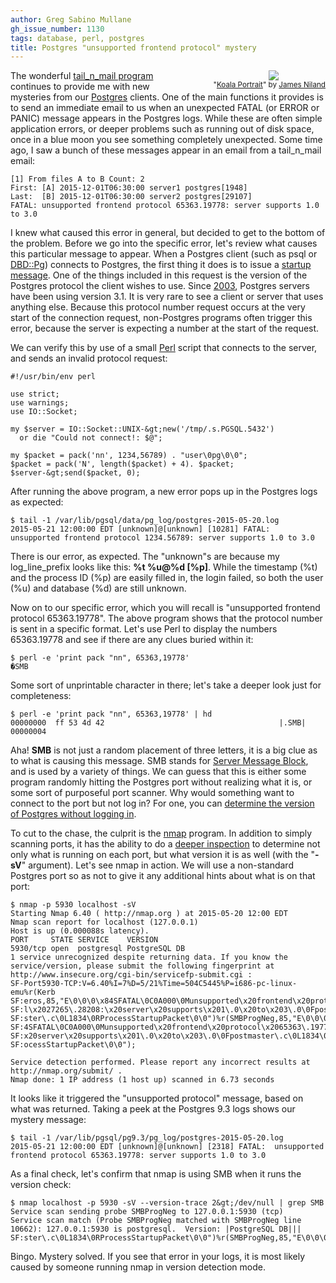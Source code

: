 ```yaml
---
author: Greg Sabino Mullane
gh_issue_number: 1130
tags: database, perl, postgres
title: Postgres "unsupported frontend protocol" mystery
---
```




<div class="separator" style="clear: both; float: right; text-align: center; padding-left: 4em;"><a href="/blog/2015/05/28/postgres-unsupported-frontend-protocol/image-0-big.png" imageanchor="1" style="clear: right; margin-bottom: 1em; margin-left: 1em;"><img border="0" src="/blog/2015/05/28/postgres-unsupported-frontend-protocol/image-0.png"/></a><br/><small>"<a href="https://flic.kr/p/bWd997">Koala Portrait</a>" by <a href="https://www.flickr.com/photos/bareego/">James Niland</a></small></div>

The wonderful [tail_n_mail program](https://bucardo.org/wiki/Tail_n_mail) continues to provide me with new mysteries from our [Postgres](http://www.postgresql.org/) clients. One of the main functions it provides is to send an immediate email to us when an unexpected FATAL (or ERROR or PANIC) message appears in the Postgres logs. While these are often simple application errors, or deeper problems such as running out of disk space, once in a blue moon you see something completely unexpected. Some time  ago, I saw a bunch of these messages appear in an email from a tail_n_mail email:

```
[1] From files A to B Count: 2
First: [A] 2015-12-01T06:30:00 server1 postgres[1948]
Last:  [B] 2015-12-01T06:30:00 server2 postgres[29107]
FATAL: unsupported frontend protocol 65363.19778: server supports 1.0 to 3.0
```

I knew what caused this error in general, but decided to get to the bottom of the 
problem. Before we go into the specific error, let's review what causes this 
particular message to appear. When a Postgres client (such as psql or [DBD::Pg](https://metacpan.org/pod/DBD::Pg)) 
connects to Postgres, the first thing it does is to issue a [startup message](http://www.postgresql.org/docs/current/static/protocol-flow.html). 
One of the things included in this request is the 
version of the Postgres protocol the client wishes to use. Since 
[2003](https://bucardo.org/postgres_all_versions.html#version_7.4), 
Postgres servers have been using version 3.1. It is very rare to see a client 
or server that uses anything else. Because this protocol number request occurs 
at the very start of the connection request, non-Postgres programs often 
trigger this error, because the server is expecting a number at the start of 
the request.

We can verify this by use of a small [Perl](http://www.perl.org/) script that connects to the server, 
and sends an invalid protocol request:

```
#!/usr/bin/env perl

use strict;
use warnings;
use IO::Socket;

my $server = IO::Socket::UNIX-&gt;new('/tmp/.s.PGSQL.5432')
  or die "Could not connect!: $@";

my $packet = pack('nn', 1234,56789) . "user\0pg\0\0";
$packet = pack('N', length($packet) + 4). $packet;
$server-&gt;send($packet, 0);
```

After running the above program, a new error pops up in the Postgres logs as 
expected:

```
$ tail -1 /var/lib/pgsql/data/pg_log/postgres-2015-05-20.log
2015-05-21 12:00:00 EDT [unknown]@[unknown] [10281] FATAL:  unsupported frontend protocol 1234.56789: server supports 1.0 to 3.0
```

There is our error, as expected. The "unknown"s are because my log_line_prefix looks like this: **%t %u@%d [%p]**. While the timestamp (%t) and the process ID (%p) are easily filled in, the login failed, so both the user (%u) and database (%d) are still unknown.

Now on to our specific error, which you will recall is "unsupported frontend protocol 65363.19778". 
The above program shows that the protocol number is sent in a specific format. Let's use Perl to display the 
numbers 65363.19778 and see if there are any clues buried within it:

```
$ perl -e 'print pack "nn", 65363,19778'
�SMB
```

Some sort of unprintable character in there; let's take a deeper look just for 
completeness:

```
$ perl -e 'print pack "nn", 65363,19778' | hd
00000000  ff 53 4d 42                                       |.SMB|
00000004
```

Aha! **SMB** is not just a random placement of three letters, it is a big clue as to what is 
causing this message. SMB stands for [Server Message Block](https://en.wikipedia.org/wiki/Server_Message_Block), and is used by a variety of things. We can guess that this is either some program randomly hitting 
the Postgres port without realizing what it is, or some sort of purposeful port scanner. Why would something 
want to connect to the port but not log in? For one, you can [determine the version of Postgres 
without logging in](http://blog.endpoint.com/2010/05/finding-postgresql-version-without.html).

To cut to the chase, the culprit is the [nmap](http://nmap.org/) program. In addition to simply 
scanning ports, it has the ability to do a [deeper inspection](http://nmap.org/book/man-version-detection.html) to determine not only what is running on each port, but what version it is as well (with the "**-sV**" argument). Let's see nmap in action. We will use a non-standard Postgres port so as not to give it any additional hints about what is on that port:

```
$ nmap -p 5930 localhost -sV
Starting Nmap 6.40 ( http://nmap.org ) at 2015-05-20 12:00 EDT
Nmap scan report for localhost (127.0.0.1)
Host is up (0.000088s latency).
PORT     STATE SERVICE    VERSION
5930/tcp open  postgresql PostgreSQL DB
1 service unrecognized despite returning data. If you know the service/version, please submit the following fingerprint at http://www.insecure.org/cgi-bin/servicefp-submit.cgi :
SF-Port5930-TCP:V=6.40%I=7%D=5/21%Time=504C5445%P=i686-pc-linux-emu%r(Kerb
SF:eros,85,"E\0\0\0\x84SFATAL\0C0A000\0Munsupported\x20frontend\x20protoco
SF:l\x2027265\.28208:\x20server\x20supports\x201\.0\x20to\x203\.0\0Fpostma
SF:ster\.c\0L1834\0RProcessStartupPacket\0\0")%r(SMBProgNeg,85,"E\0\0\0\x8
SF:4SFATAL\0C0A000\0Munsupported\x20frontend\x20protocol\x2065363\.19778:\
SF:x20server\x20supports\x201\.0\x20to\x203\.0\0Fpostmaster\.c\0L1834\0RPr
SF:ocessStartupPacket\0\0");

Service detection performed. Please report any incorrect results at http://nmap.org/submit/ .
Nmap done: 1 IP address (1 host up) scanned in 6.73 seconds
```

It looks like it triggered the "unsupported protocol" message, based on what 
was returned. Taking a peek at the Postgres 9.3 logs shows our mystery message:

```
$ tail -1 /var/lib/pgsql/pg9.3/pg_log/postgres-2015-05-20.log
2015-05-21 12:00:00 EDT [unknown]@[unknown] [2318] FATAL:  unsupported frontend protocol 65363.19778: server supports 1.0 to 3.0
```

As a final check, let's confirm that nmap is using SMB when it runs the version check:

```
$ nmap localhost -p 5930 -sV --version-trace 2&gt;/dev/null | grep SMB
Service scan sending probe SMBProgNeg to 127.0.0.1:5930 (tcp)
Service scan match (Probe SMBProgNeg matched with SMBProgNeg line 10662): 127.0.0.1:5930 is postgresql.  Version: |PostgreSQL DB|||
SF:ster\.c\0L1834\0RProcessStartupPacket\0\0")%r(SMBProgNeg,85,"E\0\0\0\x8
```

Bingo. Mystery solved. If you see that error in your logs, it is most likely caused by someone running nmap 
in version detection mode.


